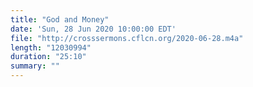 ```yaml
---
title: "God and Money"
date: 'Sun, 28 Jun 2020 10:00:00 EDT'
file: "http://crosssermons.cflcn.org/2020-06-28.m4a"
length: "12030994"
duration: "25:10"
summary: ""
---
```

